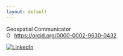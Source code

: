 ```yaml
---
layout: default
---
```


<title>Kiri Carini</title>
Geospatial Communicator

<div itemscope itemtype="https://schema.org/Person"><a itemprop="sameAs" content="https://orcid.org/0000-0002-9630-0432" href="https://orcid.org/0000-0002-9630-0432" target="orcid.widget" rel="me noopener noreferrer" style="vertical-align:top;"><img src="https://orcid.org/sites/default/files/images/orcid_16x16.png" style="width:1em;margin-right:.5em;" alt="ORCID iD icon">https://orcid.org/0000-0002-9630-0432</a></div>

[![LinkedIn](https://img.shields.io/badge/LinkedIn-0077B5?style=for-the-badge&logo=linkedin&logoColor=white)](https://www.linkedin.com/in/kcarini/)
